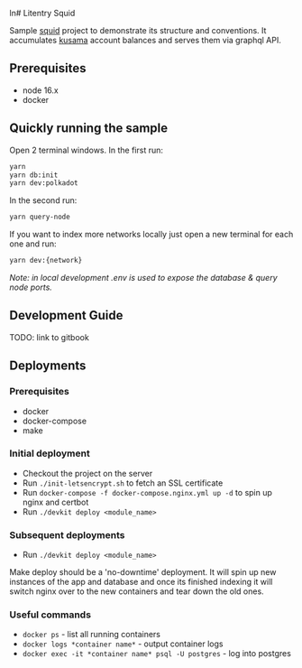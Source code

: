 ln# Litentry Squid

Sample [squid](https://subsquid.io) project to demonstrate its structure and conventions.
It accumulates [kusama](https://kusama.network) account balances and serves them via graphql API.

## Prerequisites

- node 16.x
- docker

## Quickly running the sample

Open 2 terminal windows. In the first run:

```bash
yarn
yarn db:init
yarn dev:polkadot
```

In the second run:

```bash
yarn query-node
```

If you want to index more networks locally just open a new terminal for each one and run:

```bash
yarn dev:{network}
```

_Note: in local development .env is used to expose the database & query node ports._

## Development Guide

TODO: link to gitbook

## Deployments

### Prerequisites

- docker
- docker-compose
- make

### Initial deployment

- Checkout the project on the server
- Run `./init-letsencrypt.sh` to fetch an SSL certificate
- Run `docker-compose -f docker-compose.nginx.yml up -d` to spin up nginx and certbot
- Run `./devkit deploy <module_name>`

### Subsequent deployments

- Run `./devkit deploy <module_name>`

Make deploy should be a 'no-downtime' deployment. It will spin up new instances of the app and database and once its finished indexing it will switch nginx over to the new containers and tear down the old ones.

### Useful commands

- `docker ps` - list all running containers
- `docker logs *container name*` - output container logs
- `docker exec -it *container name* psql -U postgres` - log into postgres
